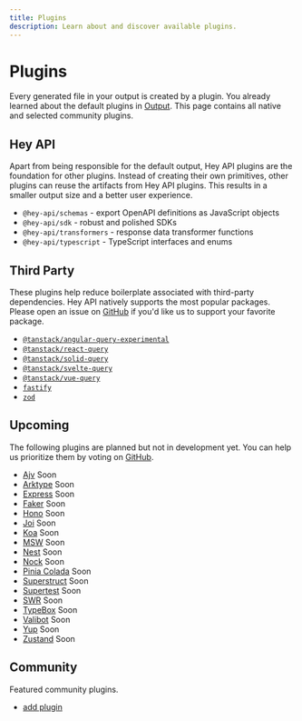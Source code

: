 ```yaml
---
title: Plugins
description: Learn about and discover available plugins.
---
```


# Plugins

Every generated file in your output is created by a plugin. You already learned about the default plugins in [Output](/openapi-ts/output). This page contains all native and selected community plugins.

## Hey API

Apart from being responsible for the default output, Hey API plugins are the foundation for other plugins. Instead of creating their own primitives, other plugins can reuse the artifacts from Hey API plugins. This results in a smaller output size and a better user experience.

- `@hey-api/schemas` - export OpenAPI definitions as JavaScript objects
- `@hey-api/sdk` - robust and polished SDKs
- `@hey-api/transformers` - response data transformer functions
- `@hey-api/typescript` - TypeScript interfaces and enums

## Third Party

These plugins help reduce boilerplate associated with third-party dependencies. Hey API natively supports the most popular packages. Please open an issue on [GitHub](https://github.com/hey-api/openapi-ts/issues) if you'd like us to support your favorite package.

- [`@tanstack/angular-query-experimental`](/openapi-ts/plugins/tanstack-query)
- [`@tanstack/react-query`](/openapi-ts/plugins/tanstack-query)
- [`@tanstack/solid-query`](/openapi-ts/plugins/tanstack-query)
- [`@tanstack/svelte-query`](/openapi-ts/plugins/tanstack-query)
- [`@tanstack/vue-query`](/openapi-ts/plugins/tanstack-query)
- [`fastify`](/openapi-ts/plugins/fastify)
- [`zod`](/openapi-ts/plugins/zod)

## Upcoming

The following plugins are planned but not in development yet. You can help us prioritize them by voting on [GitHub](https://github.com/hey-api/openapi-ts/labels/RSVP%20%F0%9F%91%8D%F0%9F%91%8E).

- [Ajv](/openapi-ts/plugins/ajv) <span data-soon>Soon</span>
- [Arktype](/openapi-ts/plugins/arktype) <span data-soon>Soon</span>
- [Express](/openapi-ts/plugins/express) <span data-soon>Soon</span>
- [Faker](/openapi-ts/plugins/faker) <span data-soon>Soon</span>
- [Hono](/openapi-ts/plugins/hono) <span data-soon>Soon</span>
- [Joi](/openapi-ts/plugins/joi) <span data-soon>Soon</span>
- [Koa](/openapi-ts/plugins/koa) <span data-soon>Soon</span>
- [MSW](/openapi-ts/plugins/msw) <span data-soon>Soon</span>
- [Nest](/openapi-ts/plugins/nest) <span data-soon>Soon</span>
- [Nock](/openapi-ts/plugins/nock) <span data-soon>Soon</span>
- [Pinia Colada](/openapi-ts/plugins/pinia-colada) <span data-soon>Soon</span>
- [Superstruct](/openapi-ts/plugins/superstruct) <span data-soon>Soon</span>
- [Supertest](/openapi-ts/plugins/supertest) <span data-soon>Soon</span>
- [SWR](/openapi-ts/plugins/swr) <span data-soon>Soon</span>
- [TypeBox](/openapi-ts/plugins/typebox) <span data-soon>Soon</span>
- [Valibot](/openapi-ts/plugins/valibot) <span data-soon>Soon</span>
- [Yup](/openapi-ts/plugins/yup) <span data-soon>Soon</span>
- [Zustand](/openapi-ts/plugins/zustand) <span data-soon>Soon</span>

## Community

Featured community plugins.

- [add plugin](https://github.com/hey-api/openapi-ts/pulls)

<!--@include: ../examples.md-->
<!--@include: ../sponsorship.md-->
